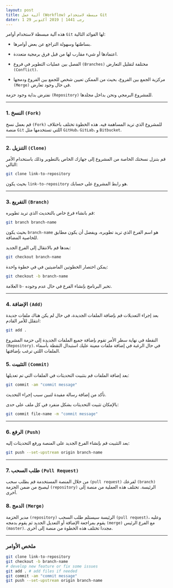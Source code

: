 ```yaml
---
layout: post 
title: آلية عمل (Workflow) مبسطة لاستخدام Git
dater: 1 رجب 1441 | 2019 أكتوبر 29
---
```


هذه آلية مبسطة لاستخدام أوامر `Git` لها الفوائد التالية:

* بساطتها وسهولة التراجع عن بعض أوامرها.

* اعتمادها أو شيء مقارب لها من قبل فرق برمجية  متعددة.

* الفصل بين عمليات التطوير في فروع `(Branches)` مختلفة لتقليل التعارض `(Conflict)`.

* مركزية الجمع بين الفروع، بحيث من الممكن تعيين شخص للجمع بين الفروع ودمجها `(Merge)` في حال وجود تعارض.

  <!-- more -->

نفترض بداية وجود حزمة `(Repository)` للمشروع البرمجي ونحن بداخل مجلدها.

---
###  1. النسخ `(Fork)`

   قم بعمل نسخ `(Fork)` للمشروع الذي تريد المساهمة فيه. هذه الخطوة تختلف باختلاف منصة `Git` اللتي تستخدمها مثل `GitHub`، `GitLab`، و `Bitbucket`.

---
### 2. التنزيل `(Clone)`

   قم بتنزل نسختك الخاصة من المشروع إلى جهازك الخاص بالتطوير وذلك باستخدام الأمر التالي:

   ``` bash
   git clone link-to-repository
   ```

   بحيث يكون `link-to-repository` هو رابط المشروع على حسابك.

---
### 3. التفريع `(Branch)`

   قم بانشاء فرع خاص بالتحديث الذي تريد تطويره:

   ``` bash
   git branch branch-name
   ```

   بحيث يكون `branch-name` هو اسم الفرع الذي تريد تطويره، ويفضل أن يكون مطابق للخاصية المضافة.

   بعدها قم بالانتقال إلى الفرع الجديد:

   ```  bash
   git checkout branch-name
   ```

   يمكن اختصار الخطوتين الماضيتين في في خطوة واحدة:

   ``` bash
   git checkout -b branch-name
   ```

   العلامة `b-` تخبر البرنامج بإنشاء الفرع في حال عدم وجوده.

---
### 4.  الإضافة `(Add)`

   بعد إجراء التعديلات قم بإضافة الملفات الجديدة، في حال لم يكن هناك ملفات جديدة انتقلل للأمر القادم:

   ``` bash
   git add .
   ```

   النقطة في نهاية سطر الأمر تقوم بإضافة جميع الملفات الجديدة إلى حزمة المشروع `(Repository)`. في حال الرغبة في إضافة ملفات معينة عليك استبدال النقطة بأسماء الملفات اللتي ترغب بإضافتها.

### 5. التثبيت `(Commit)`
   بعد إضافة الملفات قم بتثبيت التحديثات في الملفات التي تم تعديلها:

   ``` bash
   git commit -am "commit message"
   ```

   تأكد من إضافة رسالة مفيدة لتبين سبب إجراء التحديث.

   بالإمكان تثبيت التحديثات بشكل منفرد في كل ملف على حدى:

   ``` bash
   git commit file-name -m "commit message"
   ```
---
### 6. الرفع `(Push)`

   بعد التثبيت قم بإنشاء الفرع الجديد على المنصة ورفع التحديثات إليه:

   ``` bash
   git push --set-upstream origin branch-name
   ```
---
### 7. طلب السحب `(Pull Request)`

   من خلال المنصة المستخدمة قم بطلب سحب `(pull request)` لفرعك `(branch)` ليصبح من ضمن الحزمة `(repository)` الرئيسة. تختلف هذه العملية من منصة إلى أخرى.

### 8. الدمج `(Merge)`

   مدير الحزمة `(repository)` الرئيسة سيستلم طلب السحب `(pull request)`، وعليه يقوم بمراجعة الإضافة أو التعديل الجديد ثم يقوم بدمجه `(merge)` مع الفرع الرئيس `(master)`. مجددا تختلف هذه الخطوة من منصة إلى أخرى.

---
### ملخص الأوامر

   ``` bash
   git clone link-to-repository
   git checkout -b branch-name
   # develop new feature or fix some issues
   git add . # add files if needed
   git commit -am "commit message"
   git push --set-upstream origin branch-name
   ```

   

   

   

   
